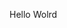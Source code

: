 Hello Wolrd





























































































































































































































































































































































































































































































































































































































































































































































































































































































































































































































































































































































































































































































































































































































































































































































































































































































































































































































































































































































































































































































































































































































































































































































































































































































































































































































































































































































































































































































































































































































































































































































































































































































































































































































































































































































































































































































































































































































































































































































































































































































































































































































































































































































































































































































































































































































































































































































































































































































































































































































































































































































































































































































































































































































































































































































































































































































































































































































